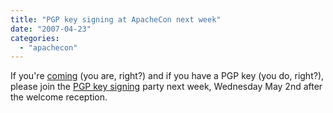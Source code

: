 ```yaml
---
title: "PGP key signing at ApacheCon next week"
date: "2007-04-23"
categories: 
  - "apachecon"
---
```


If you're [coming](http://eu.apachecon.com/) (you are, right?) and if you have a PGP key (you do, right?), please join the [PGP key signing](http://wiki.apache.org/apachecon/PgpKeySigning) party next week, Wednesday May 2nd after the welcome reception.
